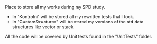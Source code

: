 Place to store all my works during my SPD study.
- In "Kontrolni" will be stored all my rewritten tests that I took.
- In "CustomStructures" will be stored my versions of the std data structures like vector or stack.

All the code will be covered by Unit tests found in the "UnitTests" folder.